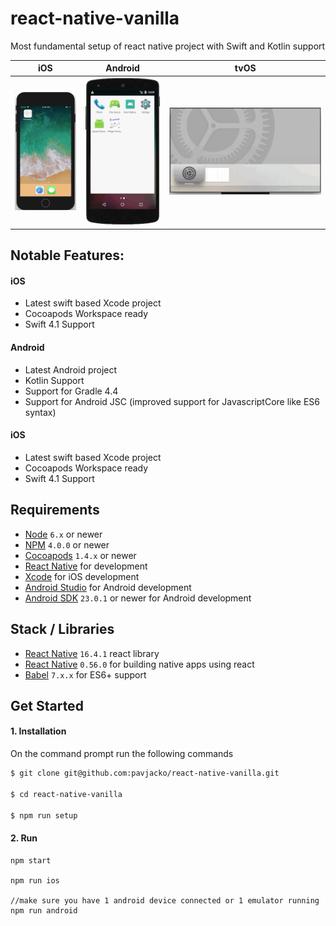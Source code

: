 # react-native-vanilla
Most fundamental setup of react native project with Swift and Kotlin support

| iOS        | Android | tvOS |
| ------------- |:-------------:| :-------------:| 
| !['ios'](docs/rnv_ios.gif)      | !['android'](docs/rnv_android.gif)  | !['tvos'](docs/rnv_tvos.gif)  |




## Notable Features:

#### iOS
- Latest swift based Xcode project
- Cocoapods Workspace ready
- Swift 4.1 Support

#### Android
- Latest Android project
- Kotlin Support
- Support for Gradle 4.4
- Support for Android JSC (improved support for JavascriptCore like ES6 syntax)

#### iOS
- Latest swift based Xcode project
- Cocoapods Workspace ready
- Swift 4.1 Support


## Requirements
- [Node](https://nodejs.org) `6.x` or newer
- [NPM](https://npmjs.com/) `4.0.0` or newer
- [Cocoapods](https://cocoapods.org) `1.4.x` or newer
- [React Native](http://facebook.github.io/react-native/docs/getting-started.html) for development
- [Xcode](https://developer.apple.com/xcode/) for iOS development
- [Android Studio](https://developer.android.com/studio/index.html) for Android development
- [Android SDK](https://developer.android.com/sdk/) `23.0.1` or newer for Android development

## Stack / Libraries
- [React Native](https://facebook.github.io/react/) `16.4.1` react library
- [React Native](https://facebook.github.io/react-native/) `0.56.0` for building native apps using react
- [Babel](http://babeljs.io/) `7.x.x` for ES6+ support


## Get Started


#### 1. Installation

On the command prompt run the following commands

```sh
$ git clone git@github.com:pavjacko/react-native-vanilla.git

$ cd react-native-vanilla

$ npm run setup
```
#### 2. Run
```
npm start

npm run ios

//make sure you have 1 android device connected or 1 emulator running
npm run android
```
